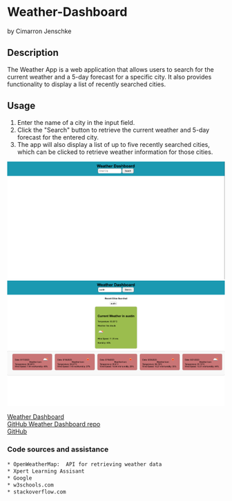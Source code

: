 # Weather-Dashboard

by Cimarron Jenschke

## Description

The Weather App is a web application that allows users to search for the current weather and a 5-day forecast for a specific city. It also provides functionality to display a list of recently searched cities.

## Usage

1. Enter the name of a city in the input field.
2. Click the "Search" button to retrieve the current weather and 5-day forecast for the entered city.
3. The app will also display a list of up to five recently searched cities, which can be clicked to retrieve weather information for those cities.

<img src="./assets/img/Screenshot 2023-09-17 at 6.44.24 PM.png"></img>
<img src="./assets/img/Screenshot 2023-09-17 at 6.44.00 PM.png"></img>

<a href='https://cjenschke.github.io/Weather-Dashboard'>Weather Dashboard</a><br>
<a href='https://github.com/cjenschke/Weather-Dashboard'>GitHub Weather Dashboard repo</a><br>
<a href="https://github.com/cjenschke">GitHub</a>

### Code sources and assistance

    * OpenWeatherMap:  API for retrieving weather data
    * Xpert Learning Assisant
    * Google
    * w3schools.com
    * stackoverflow.com
